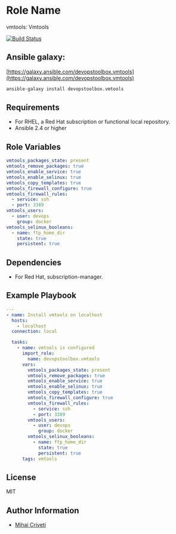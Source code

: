 Role Name
=========

vmtools: Vmtools

[![Build Status](https://travis-ci.org/cmihai-ansible/vmtools.svg?branch=master)](https://travis-ci.org/cmihai-ansible/vmtools)

Ansible galaxy:
---------------

[https://galaxy.ansible.com/devopstoolbox.vmtools](https://galaxy.ansible.com/devopstoolbox.vmtools)

```bash
ansible-galaxy install devopstoolbox.vmtools
```

Requirements
------------

- For RHEL, a Red Hat subscription or functional local repository.
- Ansible 2.4 or higher

Role Variables
--------------

```yaml
vmtools_packages_state: present
vmtools_remove_packages: true
vmtools_enable_service: true
vmtools_enable_selinux: true
vmtools_copy_templates: true
vmtools_firewall_configure: true
vmtools_firewall_rules:
  - service: ssh
  - port: 3389
vmtools_users:
  - user: devops
    group: docker
vmtools_selinux_booleans:
  - name: ftp_home_dir
    state: true
    persistent: true
```

Dependencies
------------

- For Red Hat, subscription-manager.

Example Playbook
----------------

```yaml
---
- name: Install vmtools on localhost
  hosts:
    - localhost
  connection: local

  tasks:
    - name: vmtools is configured
      import_role:
        name: devopstoolbox.vmtools
      vars:
        vmtools_packages_state: present
        vmtools_remove_packages: true
        vmtools_enable_service: true
        vmtools_enable_selinux: true
        vmtools_copy_templates: true
        vmtools_firewall_configure: true
        vmtools_firewall_rules:
          - service: ssh
          - port: 3389
        vmtools_users:
          - user: devops
            group: docker
        vmtools_selinux_booleans:
          - name: ftp_home_dir
            state: true
            persistent: true
      tags: vmtools
```

License
-------

MIT

Author Information
------------------

- [Mihai Criveti](https://www.linkedin.com/in/devopstoolbox.)
